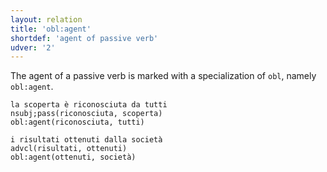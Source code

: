```yaml
---
layout: relation
title: 'obl:agent'
shortdef: 'agent of passive verb'
udver: '2'
---
```


The agent of a passive verb is marked with a specialization of `obl`, namely `obl:agent`. 

~~~ sdparse
la scoperta è riconosciuta da tutti
nsubj;pass(riconosciuta, scoperta)
obl:agent(riconosciuta, tutti)
~~~

~~~ sdparse
i risultati ottenuti dalla società
advcl(risultati, ottenuti)
obl:agent(ottenuti, società)
~~~
<!-- Interlanguage links updated So kvě 14 19:04:02 CEST 2022 -->
